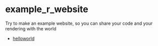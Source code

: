 # example_r_website

Try to make an example website, so you can share your code and your rendering with the world


- [helloworld](/hello.html)
